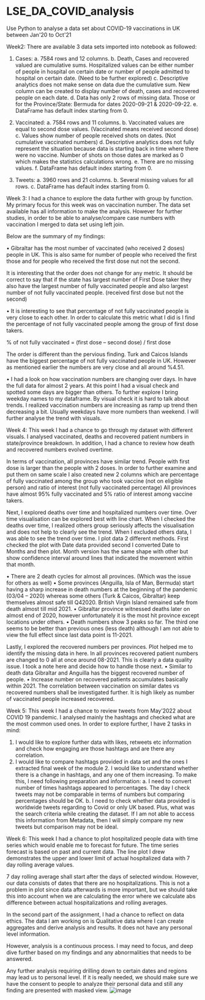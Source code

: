 # LSE_DA_COVID_analysis
Use Python to analyse a data set about COVID-19 vaccinations in UK between Jan'20 to Oct'21

Week2:
There are available 3 data sets imported into notebook as followed:

1)	Cases: 
a.	7584 rows and 12 columns.
b.	Death, Cases and recovered valued are cumulative sums.  Hospitalized values can be either number of people in hospital on certain date or number of people admitted to hospital on certain date. (Need to be further explored)
c.	Descriptive analytics does not make sense on data due the cumulative sum. New column can be created to display number of death, cases and recovered people on each date.
d.	Data has only 2 rows of missing data. Those or for the Province/State: Bermuda for dates 2020-09-21 & 2020-09-22.
e.	DataFrame has default index starting from 0.

2)	Vaccinated: 
a.	7584 rows and 11 columns.
b.	Vaccinated values are equal to second dose values. (Vaccinated means received second dose)
c.	Values show number of people received shots on dates. (Not cumulative vaccinated numbers)
d.	Descriptive analytics does not fully represent the situation because data is starting back in time where there were no vaccine. Number of shots on those dates are marked as 0 which makes the statistics calculations wrong.
e.	There are no missing values.
f.	DataFrame has default index starting from 0.

3)	Tweets:
a.	3960 rows and 21 columns.
b.	Several missing values for all rows.
c.	DataFrame has default index starting from 0.

Week 3:
I had a chance to explore the data further with group by function. My primary focus for this week was on vaccination number. The data set available has all information to make the analysis. However for further studies, in order to be able to analyse/compare case numbers with vaccination I merged to data set using left join.

Below are the summary of my findings:

•	Gibraltar has the most number of vaccinated (who received 2 doses) people in UK. This is also same for number of people who received the first those and for people who received the first dose nut not the second.
 
It is interesting that the order does not change for any metric. It should be correct to say that if the state has largest number of First Dose taker they also have the largest number of fully vaccinated people and also largest number of not fully vaccinated people. (received first dose but not the second) 

•	It is interesting to see that percentage of not fully vaccinated people is very close to each other. In order to calculate this metric what I did is I find the percentage of not fully vaccinated people among the group of first dose takers.

% of not fully vaccinated = (first dose – second dose) / first dose

The order is different than the pervious finding. Turk and Caicos Islands have the biggest percentage of not fully vaccinated people in UK. However as mentioned earlier the numbers are very close and all around %4.51.

•	I had a look on how vaccination numbers are changing over days. In have the full data for almost 2 years. At this point I had a visual check and spotted some days are bigger than others. To further explore I bring weekday names to my dataframe. By visual check it is hard to talk about trends. I realized vaccination numbers are increasing as ramp up trend then decreasing a bit. Usually weekdays have more numbers than weekend. I will further analyse the trend with visuals.

Week 4:
This week I had a chance to go through my dataset with different visuals. I analysed vaccinated, deaths and recovered patient numbers in state/province breakdown. In addition, I had a chance to review how death and recovered numbers evolved overtime.

In terms of vaccination, all provinces have similar trend. People with first dose is larger than the people with 2 doses. In order to further examine and put them on same scale I also created new 2 columns which are percentage of fully vaccinated among the group who took vaccine (not on eligible person) and ratio of interest (not fully vaccinated percentage) All provinces have almost 95% fully vaccinated and 5% ratio of interest among vaccine takers.

Next, I explored deaths over time and hospitalized numbers over time. Over time visualisation can be explored best with line chart. When I checked the deaths over time, I realized others group seriously affects the visualisation and does not help to clearly see the trend. When I excluded others data, I was able to see the trend over time. I plot data 2 different methods. First checked the plot with Date data provided second I converted Date to Months and then plot. Month version has the same shape with other but show confidence interval around lines that indicated the movement within that month.
 
•	There are 2 death cycles for almost all provinces. (Which was the issue for others as well)
•	Some provinces (Anguilla, Isla of Man, Bermuda) start having a sharp increase in death numbers at the beginning of the pandemic (03/04 – 2020) whereas some others (Turk & Caicos, Gibraltar) keep themselves almost safe till Q42020. British Virgin Island remained safe from death almost till mid 2021.
•	Gibraltar province witnessed deaths later on almost end of 2020, however unfortunately it is the most hit province except locations under others.
•	Death numbers show 3 peaks so far. The third one seems to be better than previous ones (less death) although I am not able to view the full effect since last data point is 11-2021.

Lastly, I explored the recovered numbers per provinces. Plot helped me to identify the missing data in here. In all provinces recovered patient numbers are changed to 0 all at once around 08-2021. This is clearly a data quality issue. I took a note here and decide how to handle those next.
•	Similar to death data Gibraltar and Anguilla has the biggest recovered number of people.
•	Increase number on recovered patients accumulates basically within 2021. The correlation between vaccination on similar dates vs recovered numbers shall be investigated further. It is high likely as number of vaccinated people increased recovered. 

Week 5:
This week I had a chance to review tweets from May’2022 about COVID 19 pandemic. I analysed mainly the hashtags and checked what are the most common used ones. In order to explore further, I have 2 tasks in mind:
1)	I would like to explore further data with likes, retweets etc information and check how engaging are those hashtags and are there any correlation.
2)	I would like to compare hashtags provided in data set and the ones I extracted final week of the module 2. I would like to understand whether there is a change in hashtags, and any one of them increasing. To make this, I need following preparation and information:
a.	I need to convert number of times hashtags appeared to percentages. The day I check tweets may not be comparable in terms of numbers but comparing percentages should be OK.
b.	I need to check whether data provided is worldwide tweets regarding to Covid or only UK based. Plus, what was the search criteria while creating the dataset. If I am not able to access this information from Metadata, then I will simply compare my new tweets but comparison may not be ideal.

Week 6:
This week I had a chance to plot hospitalized people data with time series which would enable me to forecast for future. The time series forecast is based on past and current data. The line plot I drew demonstrates the upper and lower limit of actual hospitalized data with 7 day rolling average values.

7 day rolling average shall start after the days of selected window. However, our data consists of dates that there are no hospitalizations. This is not a problem in plot since data afterwards is more important, but we should take this into account when we are calculating the error where we calculate abs difference between actual hospitalizations and rolling averages.

In the second part of the assignment, I had a chance to reflect on data ethics. The data I am working on is Qualitative data where I can create aggregates and derive analysis and results. It does not have any personal level information. 

However, analysis is a continuous process. I may need to focus, and deep dive further based on my findings and any abnormalities that needs to be answered. 

Any further analysis requiring drilling down to certain dates and regions may lead us to personal level. If it is really needed, we should make sure we have the consent to people to analyze their personal data and still any finding are presented with masked view.
![image](https://user-images.githubusercontent.com/44422699/176995146-276de10b-238e-4afd-bae2-2b1b285dc6e6.png)


